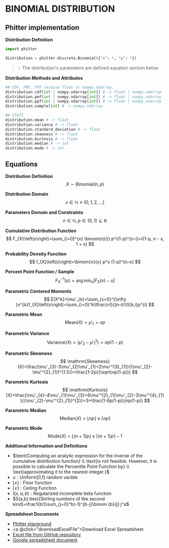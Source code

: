 # BINOMIAL DISTRIBUTION

## Phitter implementation

**Distribution Definition**

```python
import phitter

distribution = phitter.discrete.Binomial({"n": *, "p": *})
```

> 💡 The distribution's parameters are defined equation section below

**Distribution Methods and Attributes**

```python
## CDF, PMF, PPF receive float or numpy.ndarray.
distribution.cdf(int | numpy.ndarray[int]) # -> float | numpy.ndarray
distribution.pmf(int | numpy.ndarray[int]) # -> float | numpy.ndarray
distribution.ppf(int | numpy.ndarray[int]) # -> float | numpy.ndarray
distribution.sample(int) # -> numpy.ndarray

## STATS
distribution.mean # -> float
distribution.variance # -> float
distribution.standard_deviation # -> float
distribution.skewness # -> float
distribution.kurtosis # -> float
distribution.median # -> int
distribution.mode # -> int
```

## Equations

**Distribution Definition**
$$ X\sim\mathrm{Binomial}\left(n,p\right) $$

**Distribution Domain**
$$ x\in\mathbb{N}\equiv \left\{ 0,1,2,\dots \right\} $$

**Parameters Domain and Constraints**
$$ n\in\mathbb{N}, p\in\left(0,1\right)\subseteq\mathbb{R} $$

**Cumulative Distribution Function**
$$ F_{X}\left(x\right)=\sum_{i=0}^{x} \binom{n}{i} p^i(1-p)^{n-i}=I(1-p, n - x, 1 + x) $$

**Probability Density Function**
$$ f_{X}\left(x\right)=\binom{n}{x} p^x (1-p)^{n-x} $$

**Percent Point Function / Sample**
$$ F^{-1}_{X}\left(u\right)=\arg\min_{x}\left| F_{X}\left(x\right)-u \right| $$

**Parametric Centered Moments**
$$ E[X^k]=\mu'_{k}=\sum_{x=0}^{\infty }x^{k}f_{X}\left(x\right)=\sum_{i=0}^k\tfrac{n!}{(n-i)!}S(k,i)p^{i} $$

**Parametric Mean**
$$ \mathrm{Mean}(X)=\mu'_{1}=np $$

**Parametric Variance**
$$ \mathrm{Variance}(X)=(\mu'_{2}-\mu'^{2}_{1})=np(1-p) $$

**Parametric Skewness**
$$ \mathrm{Skewness}(X)=\frac{\mu'_{3}-3\mu'_{2}\mu'_{1}+2\mu'^{3}_{1}}{(\mu'_{2}-\mu'^{2}_{1})^{1.5}}=\frac{1-2p}{\sqrt{np(1-p)}} $$

**Parametric Kurtosis**
$$ \mathrm{Kurtosis}(X)=\frac{\mu'_{4}-4\mu'_{1}\mu'_{3}+6\mu'^{2}_{1}\mu'_{2}-3\mu'^{4}_{1}}{(\mu'_{2}-\mu'^{2}_{1})^{2}}=3+\frac{1-6p(1-p)}{np(1-p)} $$

**Parametric Median**
$$ \mathrm{Median}(X)=\lfloor{np}\rfloor \vee \lceil{np}\rceil $$

**Parametric Mode**
$$ \mathrm{Mode}(X)=\lfloor (n + 1)p \rfloor \vee \lceil (n + 1)p \rceil - 1 $$

**Additional Information and Definitions**
- $\text{Computing an analytic expression for the inverse of the cumulative distribution function} \\ \text{is not feasible. However, it is possible to calculate the Percentile Point Function by} \\ \text{approximating it to the nearest integer.}$
- $u:\text{Uniform[0,1] random varible}$
- $\lfloor{x}\rfloor: \text{Floor function}$
- $\lceil{x}\rceil: \text{Ceiling Function}$
- $I\left(x,a,b\right):\text{Regularized incomplete beta function}$
- $S(a,b):\text{Stirling numbers of the second kind}=\frac1{b!}\sum_{j=0}^b(-1)^{b-j}\binom {b}{j} j^a$

**Spreadsheet Documents**

-   [Phitter playground](https://phitter.io/distributions/discrete/binomial)
-   <a @click="downloadExcelFile">Download Excel Spreadsheet</a>
-   [Excel file from GitHub repository](https://github.com/phitter-core/phitter-files/blob/main/discrete/binomial.xlsx)
-   [Google spreadsheet document](https://docs.google.com/spreadsheets/d/1bPOiZVUhjLMmbFqVjWMqg1NzTvsZxVIw95fi5hIhkn0)

<script setup>
const downloadExcelFile = function() {
    const fileId = "binomial";
    const url = `https://raw.githubusercontent.com/phitter-core/phitter-files/main/discrete/${fileId}.xlsx`;
    const link = document.createElement("a");
    link.href = url;
    link.setAttribute("download", `${fileId}.xlsx`);
    document.body.appendChild(link);
    link.click();
    document.body.removeChild(link);
};
</script>

<style module>
a {
  cursor: pointer;
}
</style>
    